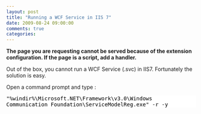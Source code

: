 ```yaml
---
layout: post
title: "Running a WCF Service in IIS 7"
date: 2009-08-24 09:00:00
comments: true
categories: 
---
```


<p><strong>The page you are requesting cannot be served because of the extension configuration. If the page is a script, add a handler.</strong></p>
<p>Out of the box, you cannot run a WCF Service (.svc) in IIS7. Fortunately the solution is easy.</p>
<p>Open a command prompt and type :</p>
<div id="scid:57F11A72-B0E5-49c7-9094-E3A15BD5B5E6:0f15fb6b-6565-49ea-a750-b20d7ac4c199" class="wlWriterEditableSmartContent" style="padding-bottom: 0px; margin: 0px; padding-left: 0px; padding-right: 0px; display: inline; float: none; padding-top: 0px">
<pre style="background-color:#FFFFFF;white-space:-moz-pre-wrap; white-space: -pre-wrap; white-space: -o-pre-wrap; white-space: pre-wrap; word-wrap: break-word;overflow: auto;"><span style="color: #000000;">"</span><span style="color: #000000;">%windir%\Microsoft.NET\Framework\v3.0\Windows Communication Foundation\ServiceModelReg.exe</span><span style="color: #000000;">"</span><span style="color: #000000;"> -r -y</span></pre>
<!-- Code inserted with Steve Dunn's Windows Live Writer Code Formatter Plugin.  http://dunnhq.com --></div>
<p>&nbsp;</p>